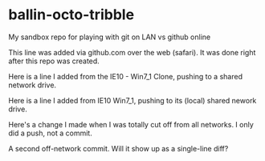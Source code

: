 # ballin-octo-tribble
My sandbox repo for playing with git on LAN vs github online

This line was added via github.com over the web (safari). It was done right after this repo was created.

Here is a line I added from the IE10 - Win7_1 Clone, pushing to a shared network drive.

Here is a line I added from IE10 Win7_1, pushing to its (local) shared nework drive.

Here's a change I made when I was totally cut off from all networks. I only did a push, not a commit.

A second off-network commit. Will it show up as a single-line diff?

